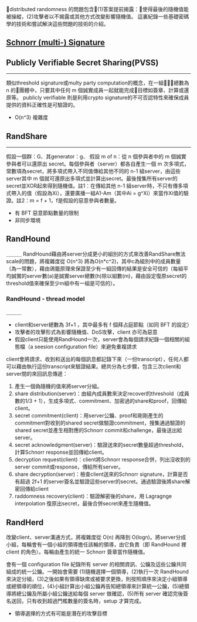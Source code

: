 distributed randomness 的問題包含(1)答案提前揭露：使得最後的隨機值能被操縱，(2)攻擊者以不揭露或其他方式改變影響隨機值。
這裏紀錄一些基礎密碼學的技術和嘗試解決這些問題的技術的介紹。

## [Schnorr (multi-) Signature](https://en.wikipedia.org/wiki/Schnorr_signature) 

## Publicly Verifiable Secret Sharing(PVSS)
___
類似threshold signature或multy party computation的概念，在一組總數為 n 的團體中，只要其中任何 m 個誠實成員一起就能完成目標如簽章、計算或還原等。 publicly verifiable 則是利用crypto signature的不可否認特性來確保成員提供的資料正確性是可驗證的。
* O(n^3) 複雜度

## RandShare
___
假設一個群：G、其generator：g、
假設 m of n：從 n 個參與者中的 m 個誠實參與者可以還原出 secret。每個參與者（server）都各自產生一個 m 次多項式，常數項為secret，將多項式帶入不同值傳給其他不同的 n-1 組server，由這些server其中 m 個就可還原出多項式並計算出secret。最後搜集所有server的secret並XOR起來得到隨機值。註1：在傳給其他 n-1 組server時，不只有傳多項式帶入的值（假設為Xi），還要廣播一組A1-Am（其中Ai = g^Xi）來當作Xi值的驗證。註2：m = f + 1，f是假設的惡意參與者數量。
* 有 BFT 惡意節點數量的限制
* 非同步環境

## RandHound
＿＿＿
RandHound藉由將server分成更小的組別的方式來改善RandShare無法scale的問題，將複雜度從 O(n^3) 將為O(n*c^2)，其中c為組別中的成員數量（為一常數），藉由鴿籠原理來保證至少有一組回傳的結果是安全可信的（每組平均誠實的server數(a)是誠實server總數(h)除以組數(m)，藉由設定復原secret的threshold值來確保至少m組中有一組是可信的）。

### RandHound - thread model
＿＿＿
* client和server總數為 3f+1 ，其中最多有 f 個拜占庭節點（如同 BFT 的設定）
* 攻擊者的攻擊形式為影響隨機值、DoS攻擊，client 亦可為惡意
* 假設client只能使用RandHound一次，server會為每個請求紀錄一個相關的組態檔（a seesion configuration file）來避免重複請求

client會將請求、收到和送出的每個訊息都記錄下來（一份transcript），任何人都可以藉由執行這份transcript來驗證結果。總共分為七步驟，包含三次client和server間的來回訊息傳遞：

1. 產生一個偽隨機的值來將server分組。
2. share distribution(server)：由組內成員數來決定recover的threshold（成員數的1/3 + 1），生成多項式、commitment、加密過的share和proof，回傳給client。
3. secret commitment(client)：用server公鑰、proof和剛剛產生的commitment對收到的shared secret做驗證commitment，搜集通過驗證的shared secret並產生相對應的Schnorr commit和challenge，最後送出給server。
4. secret acknowledgment(server)：驗證送來的secret數量超過threshold，計算Schnorr response並回傳給client。
5. decryption request(client)：client將Schnorr response合併，列出沒收到的server commit或response，傳給所有server。
6. share decryption(server)：檢查client送來的Schnorr signature，計算是否有超過 2f+1 的server簽名並驗證這些server的secret。通過驗證後將share解密回傳給client
7. raddomness recovery(client)：驗證解密後的share，用 Lagragnge interpolation 復原出secret，最後合併secret來產生隨機值。

## RandHerd

改變client、server溝通方式，將複雜度從 O(n) 再降到 O(logn)。將server分成小組，每輪會有一個小組的領導擔任該輪的領導，由它負責（即 RandHound 裡 client 的角色）。每輪由產生的統一 Schnorr 簽章當作隨機值。

會有一個 configuration file 紀錄所有 server 的相關資訊、公鑰及這些公鑰共同組成的統一公鑰。一開始會需要 (1)隨機選擇一個領導，(2)執行一次 RandHound 來決定分組，(3)之後如果有領導缺席或被要求更換，則按照順序來決定小組領導或總領導的順位，(4)小組計算出小組公鑰再告知總領導來計算統一公鑰，(5)總領導將總公鑰及所屬小組公鑰送給每個 server 做確認，(5)所有 server 確認完後簽名送回，只有收到超過門檻數量的簽名時，setup 才算完成。

* 領導選擇的方式有可能是潛在的攻擊目標